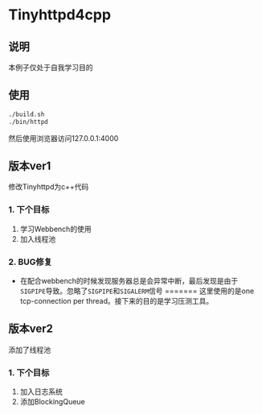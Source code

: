# Tinyhttpd4cpp
## 说明
本例子仅处于自我学习目的
## 使用
```bash
./build.sh
./bin/httpd
```
然后使用浏览器访问127.0.0.1:4000
## 版本ver1
修改Tinyhttpd为c++代码

### 1. 下个目标
1. 学习Webbench的使用
2. 加入线程池

### 2. BUG修复
* 在配合webbench的时候发现服务器总是会异常中断，最后发现是由于`SIGPIPE`导致。忽略了`SIGPIPE`和`SIGALERM`信号
=======
这里使用的是one tcp-connection per thread。接下来的目的是学习压测工具。

## 版本ver2
添加了线程池

### 1. 下个目标
1. 加入日志系统
2. 添加BlockingQueue
